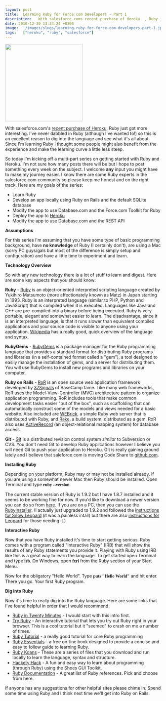 ```yaml
---
layout: post
title:  Learning Ruby for Force.com Developers - Part 1
description:   With salesforce.coms recent purchase of Heroku  , Ruby just got more interesting. Ive never dabbled in Ruby (although Ive wanted to!) so this is an excellent reason to dig into the language and see what its all about. Since Im learning Ruby I thought some people might also benefit from the experience and make the learning curve a little less steep. So today Im kicking off a multi-part series on getting started with Ruby and Heroku. Im not sure how many posts there will be but I hope to post so
date: 2010-12-30 13:34:24 +0300
image:  '/images/slugs/learning-ruby-for-force-com-developers-part-1.jpg'
tags:   ["heroku", "ruby", "salesforce"]
---
```

<p><a href="http://res.cloudinary.com/blog-jeffdouglas-com/image/upload/v1400327875/ruby-lang_qvmr4g.png"><img src="http://res.cloudinary.com/blog-jeffdouglas-com/image/upload/h_97,w_300/v1400327875/ruby-lang_qvmr4g.png" alt="" title="ruby-lang" width="250" class="alignleft size-medium wp-image-3452" /></a></p>
<p>With salesforce.com's <a href="http://www.zdnet.com/blog/btl/salesforce-buy-heroku-for-212-million-eyes-ruby-developers/42495">recent purchase of Heroku</a>, Ruby just got more interesting. I've never dabbled in Ruby (although I've wanted to!) so this is an excellent reason to dig into the language and see what it's all about. Since I'm learning Ruby I thought some people might also benefit from the experience and make the learning curve a little less steep.</p>
<p>So today I'm kicking off a multi-part series on getting started with Ruby and Heroku. I'm not sure how many posts there will be but I hope to post something every week on the subject. I welcome <strong>any</strong> input you might have to make my journey easier. I know there are some Ruby experts in the salesforce.com community so please keep me honest and on the right track. Here are my goals of the series:</p>
<ul>
<li>Learn Ruby</li>
<li>Develop an app locally using Ruby on Rails and the default SQLite database</li>
<li>Modify the app to use Database.com and the Force.com Toolkit for Ruby</li>
<li>Deploy the app to <a href="http://heroku.com/">Heroku</a></li>
<li>Modify the app to use Database.com and the REST API</li>
</ul>
<p><strong>Assumptions</strong></p>
<p>For this series I'm assuming that you have some type of basic programming background, have <strong>no knowledge</strong> of Ruby (I certainly don't), are using a Mac (sorry PC guys/gals but most of the difference is simply setup and configuration) and have a little time to experiment and learn.</p>
<p><strong>Technology Overview</strong></p>
<p>So with any new technology there is a lot of stuff to learn and digest. Here are some key aspects that you should know:</p>
<p><strong>Ruby</strong> - <a href="http://www.ruby-lang.org/en/about/">Ruby</a> is an object-oriented interpreted scripting language created by Yukihiro Matsumoto (more affectionately known as Matz) in Japan starting in 1993. Ruby is an interpreted language (similar to PHP, Python and JavaScript) that is compiled when it is executed. Languages like Java and C++ are pre-compiled into a binary before being executed. Ruby is very portable, elegant and somewhat easier to learn. The disadvantage, since it is an interpreted language, is that it runs slower than equivalent compiled applications and your source code is visible to anyone using your application. <a href="http://en.wikipedia.org/wiki/Ruby_(programming_language)">Wikipedia</a> has a really good, quick overview of the language and syntax.</p>
<p><strong>RubyGems</strong> - <a href="http://rubygems.org/">RubyGems</a> is a package manager for the Ruby programming language that provides a standard format for distributing Ruby programs and libraries (in a self-contained format called a "gem"), a tool designed to easily manage the installation of gems, and a server for distributing them. You will use RubyGems to install new programs and libraries on your computer.</p>
<p><strong>Ruby on Rails</strong> - <a href="http://rubyonrails.org/">RoR</a> is an open source web application framework developed by <a href="http://37signals.com/">37Signals</a> of BaseCamp fame. Like many web frameworks, RoR uses the Model-View-Controller (MVC) architecture pattern to organize application programming. RoR includes tools that make common development tasks easier "out of the box", such as scaffolding that can automatically construct some of the models and views needed for a basic website. Also included are <a href="http://en.wikipedia.org/wiki/WEBrick">WEBrick</a>, a simple Ruby web server that is distributed with Ruby, and <a href="http://rake.rubyforge.org/">Rake</a>, a build system, distributed as a gem. RoR also uses <a href="http://en.wikipedia.org/wiki/ActiveRecord_(Rails)#Implementations">ActiveRecord</a> (an object-relational mapping system) for database access.</p>
<p><strong>Git</strong> - <a href="http://git-scm.com/">Git</a> is a distributed revision control system <em>similar</em> to Subversion or CVS. You don't need Git to develop Ruby applications however I believe you will need Git to push your application to Heroku. Git is really gaining ground lately and I believe that saleforce.com is moving Code Share to <a href="http://www.github.com">github.com</a>.</p>
<p><strong>Installing Ruby</strong></p>
<p>Depending on your platform, Ruby may or may not be installed already. If you are using a somewhat newer Mac then Ruby should be installed. Open Terminal and type <span style="font-family: 'Lucida Console';"><strong>ruby --version</strong></span>.</p>
<p>The current stable version of Ruby is 1.9.2 but I have 1.8.7 installed and it seems to be working fine for now. If you'd like to download a newer version you can do so from <a href="http://www.ruby-lang.org/en/downloads/">here</a>. If you are on a PC, then you can use the <a href="http://rubyinstaller.org/">RubyInstaller</a>. (I actually just upgraded to 1.9.2 and followed the <a href="http://hivelogic.com/articles/compiling-ruby-rubygems-and-rails-on-snow-leopard/" target="_blank">instructions for Snow Leopard</a> (it was a painless intall) but there are also <a href="http://hivelogic.com/articles/ruby-rails-leopard">instructions for Leopard</a> for those needing it.)</p>
<p><strong>Interactive Ruby</strong></p>
<p>Now that you have Ruby installed it's time to start getting serious. Ruby comes with a program called "Interactive Ruby" (IRB) that will show the results of any Ruby statements you provide it. Playing with Ruby using IRB like this is a great way to learn the language. To get started open Terminal and type <span style="font-family: 'Lucida Console';"><strong>irb</strong></span>. On Windows, open <span style="font-family: 'Lucida Console';"><strong>fxri</strong></span> from the Ruby section of your Start Menu.</p>
<p>Now for the obligatory "Hello World". Type <span style="font-family: 'Lucida Console';"><strong>puts "Hello World"</strong></span> and hit enter. There you go. Your first Ruby program.</p>
<p><strong>Dig into Ruby</strong></p>
<p>Now it's time to really dig into the Ruby language. Here are some links that I've found helpful in order that I would recommend.</p>
<ul>
<li><a href="http://www.ruby-lang.org/en/documentation/quickstart/">Ruby in Twenty Minutes</a> - I would start with this intro first.</li>
<li><a href="http://tryruby.org/">Try Ruby</a> - An interactive tutorial that lets you try out Ruby right in your browser. This is a cool tutorial but it "seemed" to crash on me a number of times.</li>
<li><a href="http://rubylearning.com/satishtalim/tutorial.html" target="_blank">Ruby Tutorial</a> - a really good tutorial for core Ruby programming</li>
<li><a href="http://www.techotopia.com/index.php/Ruby_Essentials">Ruby Essentials</a> - a free on-line book designed to provide a concise and easy to follow guide to learning Ruby.</li>
<li><a href="http://rubykoans.com/">Ruby Koans</a> - These are a series of files that you download and run locally to learn the language, syntax and structure.</li>
<li><a href="http://hackety-hack.com/">Hackety Hack</a> - A fun and easy way to learn about programming (through Ruby) using the Shoes GUI Toolkit.</li>
<li><a href="http://www.ruby-lang.org/en/documentation/">Ruby Documentation</a> - A great list of Ruby references. Pick and choose from here.</li>
</ul>
<p>If anyone has any suggestions for other helpful sites please chime in. Spend some time using Ruby and I think next time we'll get into Ruby on Rails.</p>
